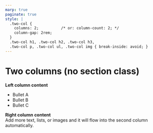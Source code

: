 ```yaml
---
marp: true
paginate: true
style: |
  .two-col {
    columns: 2;          /* or: column-count: 2; */
    column-gap: 2rem;
  }
  .two-col h1, .two-col h2, .two-col h3,
  .two-col p, .two-col ul, .two-col img { break-inside: avoid; }
---
```


# Two columns (no section class)

<div class="two-col">

**Left column content**  
- Bullet A
- Bullet B
- Bullet C

**Right column content**  
Add more text, lists, or images and it will flow into the second column automatically.

</div>

